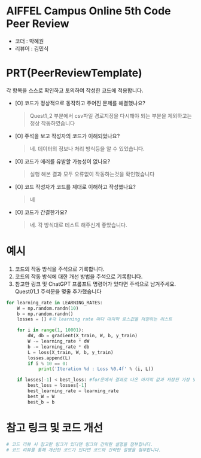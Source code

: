 # AIFFEL Campus Online 5th Code Peer Review
- 코더 : 박혜원
- 리뷰어 : 김민식


# PRT(PeerReviewTemplate)
각 항목을 스스로 확인하고 토의하여 작성한 코드에 적용합니다.

- [O] 코드가 정상적으로 동작하고 주어진 문제를 해결했나요?
  > Quest1_2 부분에서 csv파일 경로지정을 다시해야 되는 부분을 제외하고는 정상 작동하였습니다
- [O] 주석을 보고 작성자의 코드가 이해되었나요?
  > 네. 데이터의 정보나 처리 방식등을 알 수 있었습니다.
- [O] 코드가 에러를 유발할 가능성이 없나요?
  > 실행 해본 결과 모두 오류없이 작동하는것을 확인했습니다
- [O] 코드 작성자가 코드를 제대로 이해하고 작성했나요?
  > 네
- [O] 코드가 간결한가요?
  > 네. 각 방식대로 테스트 해주신게 좋았습니다.

# 예시
1. 코드의 작동 방식을 주석으로 기록합니다.
2. 코드의 작동 방식에 대한 개선 방법을 주석으로 기록합니다.
3. 참고한 링크 및 ChatGPT 프롬프트 명령어가 있다면 주석으로 남겨주세요.
Quest01_1 주석문을 몇줄 추가했습니다
```python
for learning_rate in LEARNING_RATES:
    W = np.random.randn(10)
    b = np.random.randn()
    losses = [] #각 learning rate 마다 마지막 로스값을 저장하는 리스트

    for i in range(1, 10001):
        dW, db = gradient(X_train, W, b, y_train)
        W -= learning_rate * dW
        b -= learning_rate * db
        L = loss(X_train, W, b, y_train)
        losses.append(L)
        if i % 10 == 0:
            print('Iteration %d : Loss %0.4f' % (i, L))

    if losses[-1] < best_loss: #for문에서 결과로 나온 마지막 값과 저장된 가장 낮은 로스값 비교
        best_loss = losses[-1]
        best_learning_rate = learning_rate
        best_W = W
        best_b = b
```

# 참고 링크 및 코드 개선
```python
# 코드 리뷰 시 참고한 링크가 있다면 링크와 간략한 설명을 첨부합니다.
# 코드 리뷰를 통해 개선한 코드가 있다면 코드와 간략한 설명을 첨부합니다.
```



